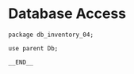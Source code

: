 # Database Access

<!-- %% svg-grid: code -->

~~~~
package db_inventory_04;

use parent Db;

__END__
~~~~
